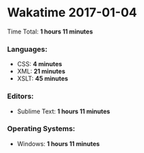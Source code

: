 # Wakatime 2017-01-04

Time Total: **1 hours 11 minutes**

### Languages:
- CSS: **4 minutes** 
- XML: **21 minutes** 
- XSLT: **45 minutes** 

### Editors:
- Sublime Text: **1 hours 11 minutes** 

### Operating Systems:
- Windows: **1 hours 11 minutes** 

